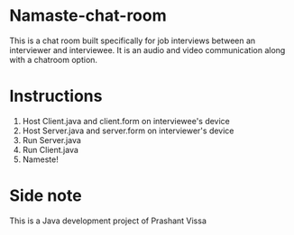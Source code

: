 # Namaste-chat-room
This is a chat room built specifically for job interviews between an interviewer and interviewee. It is an audio and video communication along with a chatroom option. 
# Instructions
1) Host Client.java and client.form on interviewee's device
2) Host Server.java and server.form on interviewer's device
3) Run Server.java
4) Run Client.java
5) Nameste!
# Side note
This is a Java development project of Prashant Vissa
